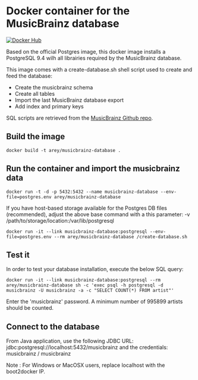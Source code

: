 # Docker container for the MusicBrainz database

[![Docker Hub](https://img.shields.io/badge/docker-ready-blue.svg)](https://registry.hub.docker.com/u/arey/musicbrainz-database/) 

Based on the official Postgres image, this docker image installs a PostgreSQL 9.4 wilh all librairies required by the MusicBrainz database.

This image comes with a create-database.sh shell script used to create and feed the database:

* Create the musicbrainz schema
* Create all tables
* Import the last MusicBrainz database export
* Add index and primary keys


SQL scripts are retrieved from the [MusicBrainz Github repo](https://github.com/metabrainz/musicbrainz-server/master/admin/sql).

## Build the image

```
docker build -t arey/musicbrainz-database .
```

## Run the container and import the musicbrainz data

```
docker run -t -d -p 5432:5432 --name musicbrainz-database --env-file=postgres.env arey/musicbrainz-database
```

If you have host-based storage available for the Postgres DB files (recommended), adjust the above base command with a this parameter:
-v /path/to/storage/location:/var/lib/postgresql

```
docker run -it --link musicbrainz-database:postgresql --env-file=postgres.env --rm arey/musicbrainz-database /create-database.sh
```

## Test it

In order to test your database installation, execute the below SQL query:
```
docker run -it --link musicbrainz-database:postgresql --rm arey/musicbrainz-database sh -c 'exec psql -h postgresql -d musicbrainz -U musicbrainz -a -c "SELECT COUNT(*) FROM artist"'
```
Enter the 'musicbrainz' password. A minimum number of 995899 artists should be counted.

##  Connect to the database

From Java application, use the following JDBC URL: jdbc:postgresql://localhost:5432/musicbrainz and the credentials: musicbrainz / musicbrainz

Note : For Windows or MacOSX users, replace localhost with the boot2docker IP.

